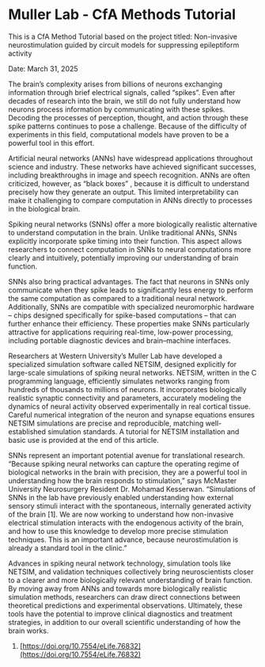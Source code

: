 # Muller Lab - CfA Methods Tutorial

This is a CfA Method Tutorial based on the project titled: Non-invasive neurostimulation guided by circuit models for suppressing epileptiform activity

Date: March 31, 2025

The brain’s complexity arises from billions of neurons exchanging information through brief electrical signals, called “spikes”. Even after decades of research into the brain, we still do not fully understand how neurons process information by communicating with these spikes. Decoding the processes of perception, thought, and action through these spike patterns continues to pose a challenge. Because of the difficulty of experiments in this field, computational models have proven to be a powerful tool in this effort. 

Artificial neural networks (ANNs) have widespread applications throughout science and industry. These networks have achieved significant successes, including breakthroughs in image and speech recognition. ANNs are often criticized, however, as “black boxes” , because it is difficult to understand precisely how they generate an output. This limited interpretability can make it challenging to compare computation in ANNs directly to processes in the biological brain. 

Spiking neural networks (SNNs) offer a more biologically realistic alternative to understand computation in the brain. Unlike traditional ANNs, SNNs explicitly incorporate spike timing into their function. This aspect allows researchers to connect computation in SNNs to neural computations more clearly and intuitively, potentially improving our understanding of brain function. 

SNNs also bring practical advantages. The fact that neurons in SNNs only communicate when they spike leads to significantly less energy to perform the same computation as compared to a traditional neural network. Additionally, SNNs are compatible with specialized neuromorphic hardware – chips designed specifically for spike-based computations – that can further enhance their efficiency. These properties make SNNs particularly attractive for applications requiring real-time, low-power processing, including portable diagnostic devices and brain–machine interfaces.

Researchers at Western University’s Muller Lab have developed a specialized simulation software called NETSIM, designed explicitly for large-scale simulations of spiking neural networks. NETSIM, written in the C programming language, efficiently simulates networks ranging from hundreds of thousands to millions of neurons. It incorporates biologically realistic synaptic connectivity and parameters, accurately modeling the dynamics of neural activity observed experimentally in real cortical tissue. Careful numerical integration of the neuron and synapse equations ensures NETSIM simulations are precise and reproducible, matching well-established simulation standards. A tutorial for NETSIM installation and basic use is provided at the end of this article.

SNNs represent an important potential avenue for translational research. “Because spiking neural networks can capture the operating regime of biological networks in the brain with
precision, they are a powerful tool in understanding how the brain responds to stimulation,” says McMaster University Neurosurgery Resident Dr. Mohamad Kesserwan. “Simulations of SNNs in the lab have previously enabled understanding how external sensory stimuli interact with the spontaneous, internally generated activity of the brain [1]. We are now working to understand how non-invasive electrical stimulation interacts with the endogenous activity of the brain, and how to use this knowledge to develop more precise stimulation techniques. This is an important advance, because neurostimulation is already a standard tool in the clinic.”

Advances in spiking neural network technology, simulation tools like NETSIM, and validation techniques collectively bring neuroscientists closer to a clearer and more biologically relevant understanding of brain function. By moving away from ANNs and towards more biologically realistic simulation methods, researchers can draw direct connections between theoretical predictions and experimental observations. Ultimately, these tools have the potential to improve clinical diagnostics and treatment strategies, in addition to our overall scientific understanding of how the brain works.

1. [https://doi.org/10.7554/eLife.76832](https://doi.org/10.7554/eLife.76832)
